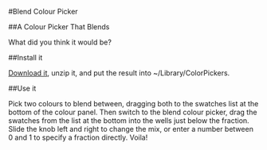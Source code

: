 #Blend Colour Picker

##A Colour Picker That Blends

What did you think it would be?

##Install it

[Download it](http://cloud.github.com/downloads/robrix/BlendColourPicker/RXBlendColourPicker.colorPicker.zip), unzip it, and put the result into ~/Library/ColorPickers.

##Use it

Pick two colours to blend between, dragging both to the swatches list at the bottom of the colour panel. Then switch to the blend colour picker, drag the swatches from the list at the bottom into the wells just below the fraction. Slide the knob left and right to change the mix, or enter a number between 0 and 1 to specify a fraction directly. Voila!